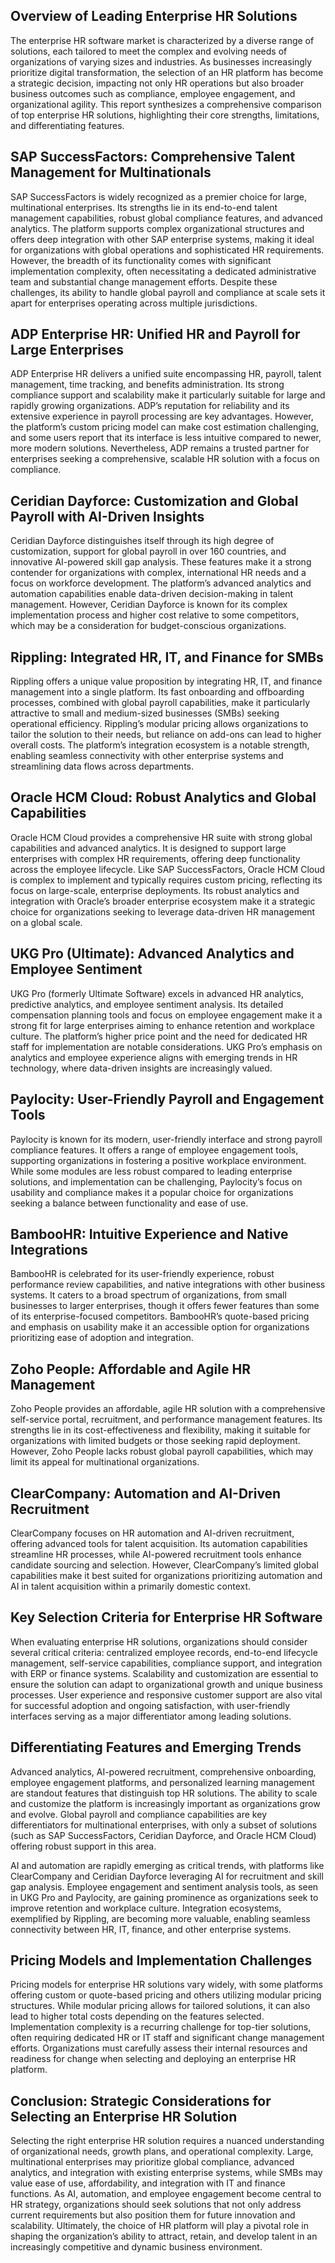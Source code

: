 ## Overview of Leading Enterprise HR Solutions

The enterprise HR software market is characterized by a diverse range of solutions, each tailored to meet the complex and evolving needs of organizations of varying sizes and industries. As businesses increasingly prioritize digital transformation, the selection of an HR platform has become a strategic decision, impacting not only HR operations but also broader business outcomes such as compliance, employee engagement, and organizational agility. This report synthesizes a comprehensive comparison of top enterprise HR solutions, highlighting their core strengths, limitations, and differentiating features.

## SAP SuccessFactors: Comprehensive Talent Management for Multinationals

SAP SuccessFactors is widely recognized as a premier choice for large, multinational enterprises. Its strengths lie in its end-to-end talent management capabilities, robust global compliance features, and advanced analytics. The platform supports complex organizational structures and offers deep integration with other SAP enterprise systems, making it ideal for organizations with global operations and sophisticated HR requirements. However, the breadth of its functionality comes with significant implementation complexity, often necessitating a dedicated administrative team and substantial change management efforts. Despite these challenges, its ability to handle global payroll and compliance at scale sets it apart for enterprises operating across multiple jurisdictions.

## ADP Enterprise HR: Unified HR and Payroll for Large Enterprises

ADP Enterprise HR delivers a unified suite encompassing HR, payroll, talent management, time tracking, and benefits administration. Its strong compliance support and scalability make it particularly suitable for large and rapidly growing organizations. ADP’s reputation for reliability and its extensive experience in payroll processing are key advantages. However, the platform’s custom pricing model can make cost estimation challenging, and some users report that its interface is less intuitive compared to newer, more modern solutions. Nevertheless, ADP remains a trusted partner for enterprises seeking a comprehensive, scalable HR solution with a focus on compliance.

## Ceridian Dayforce: Customization and Global Payroll with AI-Driven Insights

Ceridian Dayforce distinguishes itself through its high degree of customization, support for global payroll in over 160 countries, and innovative AI-powered skill gap analysis. These features make it a strong contender for organizations with complex, international HR needs and a focus on workforce development. The platform’s advanced analytics and automation capabilities enable data-driven decision-making in talent management. However, Ceridian Dayforce is known for its complex implementation process and higher cost relative to some competitors, which may be a consideration for budget-conscious organizations.

## Rippling: Integrated HR, IT, and Finance for SMBs

Rippling offers a unique value proposition by integrating HR, IT, and finance management into a single platform. Its fast onboarding and offboarding processes, combined with global payroll capabilities, make it particularly attractive to small and medium-sized businesses (SMBs) seeking operational efficiency. Rippling’s modular pricing allows organizations to tailor the solution to their needs, but reliance on add-ons can lead to higher overall costs. The platform’s integration ecosystem is a notable strength, enabling seamless connectivity with other enterprise systems and streamlining data flows across departments.

## Oracle HCM Cloud: Robust Analytics and Global Capabilities

Oracle HCM Cloud provides a comprehensive HR suite with strong global capabilities and advanced analytics. It is designed to support large enterprises with complex HR requirements, offering deep functionality across the employee lifecycle. Like SAP SuccessFactors, Oracle HCM Cloud is complex to implement and typically requires custom pricing, reflecting its focus on large-scale, enterprise deployments. Its robust analytics and integration with Oracle’s broader enterprise ecosystem make it a strategic choice for organizations seeking to leverage data-driven HR management on a global scale.

## UKG Pro (Ultimate): Advanced Analytics and Employee Sentiment

UKG Pro (formerly Ultimate Software) excels in advanced HR analytics, predictive analytics, and employee sentiment analysis. Its detailed compensation planning tools and focus on employee engagement make it a strong fit for large enterprises aiming to enhance retention and workplace culture. The platform’s higher price point and the need for dedicated HR staff for implementation are notable considerations. UKG Pro’s emphasis on analytics and employee experience aligns with emerging trends in HR technology, where data-driven insights are increasingly valued.

## Paylocity: User-Friendly Payroll and Engagement Tools

Paylocity is known for its modern, user-friendly interface and strong payroll compliance features. It offers a range of employee engagement tools, supporting organizations in fostering a positive workplace environment. While some modules are less robust compared to leading enterprise solutions, and implementation can be challenging, Paylocity’s focus on usability and compliance makes it a popular choice for organizations seeking a balance between functionality and ease of use.

## BambooHR: Intuitive Experience and Native Integrations

BambooHR is celebrated for its user-friendly experience, robust performance review capabilities, and native integrations with other business systems. It caters to a broad spectrum of organizations, from small businesses to larger enterprises, though it offers fewer features than some of its enterprise-focused competitors. BambooHR’s quote-based pricing and emphasis on usability make it an accessible option for organizations prioritizing ease of adoption and integration.

## Zoho People: Affordable and Agile HR Management

Zoho People provides an affordable, agile HR solution with a comprehensive self-service portal, recruitment, and performance management features. Its strengths lie in its cost-effectiveness and flexibility, making it suitable for organizations with limited budgets or those seeking rapid deployment. However, Zoho People lacks robust global payroll capabilities, which may limit its appeal for multinational organizations.

## ClearCompany: Automation and AI-Driven Recruitment

ClearCompany focuses on HR automation and AI-driven recruitment, offering advanced tools for talent acquisition. Its automation capabilities streamline HR processes, while AI-powered recruitment tools enhance candidate sourcing and selection. However, ClearCompany’s limited global capabilities make it best suited for organizations prioritizing automation and AI in talent acquisition within a primarily domestic context.

## Key Selection Criteria for Enterprise HR Software

When evaluating enterprise HR solutions, organizations should consider several critical criteria: centralized employee records, end-to-end lifecycle management, self-service capabilities, compliance support, and integration with ERP or finance systems. Scalability and customization are essential to ensure the solution can adapt to organizational growth and unique business processes. User experience and responsive customer support are also vital for successful adoption and ongoing satisfaction, with user-friendly interfaces serving as a major differentiator among leading solutions.

## Differentiating Features and Emerging Trends

Advanced analytics, AI-powered recruitment, comprehensive onboarding, employee engagement platforms, and personalized learning management are standout features that distinguish top HR solutions. The ability to scale and customize the platform is increasingly important as organizations grow and evolve. Global payroll and compliance capabilities are key differentiators for multinational enterprises, with only a subset of solutions (such as SAP SuccessFactors, Ceridian Dayforce, and Oracle HCM Cloud) offering robust support in this area.

AI and automation are rapidly emerging as critical trends, with platforms like ClearCompany and Ceridian Dayforce leveraging AI for recruitment and skill gap analysis. Employee engagement and sentiment analysis tools, as seen in UKG Pro and Paylocity, are gaining prominence as organizations seek to improve retention and workplace culture. Integration ecosystems, exemplified by Rippling, are becoming more valuable, enabling seamless connectivity between HR, IT, finance, and other enterprise systems.

## Pricing Models and Implementation Challenges

Pricing models for enterprise HR solutions vary widely, with some platforms offering custom or quote-based pricing and others utilizing modular pricing structures. While modular pricing allows for tailored solutions, it can also lead to higher total costs depending on the features selected. Implementation complexity is a recurring challenge for top-tier solutions, often requiring dedicated HR or IT staff and significant change management efforts. Organizations must carefully assess their internal resources and readiness for change when selecting and deploying an enterprise HR platform.

## Conclusion: Strategic Considerations for Selecting an Enterprise HR Solution

Selecting the right enterprise HR solution requires a nuanced understanding of organizational needs, growth plans, and operational complexity. Large, multinational enterprises may prioritize global compliance, advanced analytics, and integration with existing enterprise systems, while SMBs may value ease of use, affordability, and integration with IT and finance functions. As AI, automation, and employee engagement become central to HR strategy, organizations should seek solutions that not only address current requirements but also position them for future innovation and scalability. Ultimately, the choice of HR platform will play a pivotal role in shaping the organization’s ability to attract, retain, and develop talent in an increasingly competitive and dynamic business environment.
